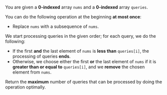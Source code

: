 You are given a **0-indexed** array `nums` and a **0-indexed** array `queries`.

You can do the following operation at the beginning **at most once**:

- Replace `nums` with a subsequence of `nums`.

We start processing queries in the given order; for each query, we do the following:

- If the first **and** the last element of `nums` is **less than** `queries[i]`, the processing of queries **ends**.
- Otherwise, we choose either the first **or** the last element of `nums` if it is **greater than or equal to** `queries[i]`, and we **remove** the chosen element from `nums`.

Return the **maximum** number of queries that can be processed by doing the operation optimally.